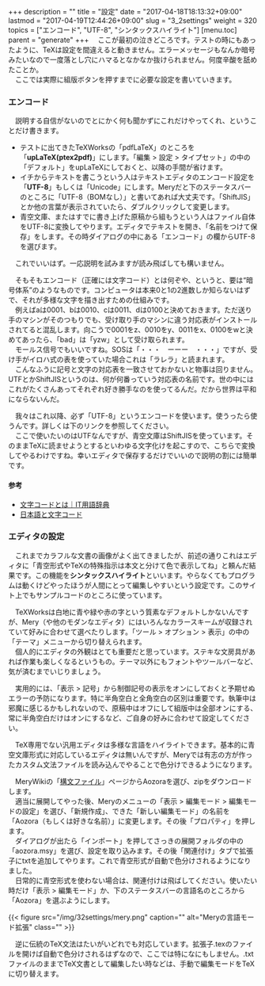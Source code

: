 +++
description = ""
title = "設定"
date = "2017-04-18T18:13:32+09:00"
lastmod = "2017-04-19T12:44:26+09:00"
slug = "3_2settings"
weight = 320
topics = ["エンコード", "UTF-8", "シンタックスハイライト"]
[menu.toc]
    parent = "generate"
+++
&#x3000;ここが最初の泣きどころです。テストの時にもあったように、TeXは設定を間違えると動きません。エラーメッセージもなんか暗号みたいなので一度落とし穴にハマるとなかなか抜けられません。何度辛酸を舐めたことか。  
　ここでは実際に組版ボタンを押すまでに必要な設定を書いていきます。

### エンコード
　説明する自信がないのでとにかく何も聞かずにこれだけやってくれ、ということだけ書きます。

- テストに出てきたTeXWorksの「pdfLaTeX」のところを「**upLaTeX(ptex2pdf)**」にします。「編集 > 設定 > タイプセット」の中の「デフォルト」をupLaTeXにしておくと、以降の手間が省けます。
- イチからテキストを書こうという人はテキストエディタのエンコード設定を「**UTF-8**」もしくは「Unicode」にします。Meryだと下のステータスバーのところに「UTF-8（BOMなし）」と書いてあれば大丈夫です。「ShiftJIS」とか他の言葉が表示されていたら、ダブルクリックして変更します。
- 青空文庫、またはすでに書き上げた原稿から組もうという人はファイル自体をUTF-8に変換してやります。エディタでテキストを開き、「名前をつけて保存」をします。その時ダイアログの中にある「エンコード」の欄からUTF-8を選びます。

　これでいいはず。一応説明を試みますが読み飛ばしても構いません。

　そもそもエンコード（正確には文字コード）とは何ぞや、というと、要は“暗号体系”のようなものです。コンピュータは本来0と1の2進数しか知らないはずで、それが多様な文字を描き出すための仕組みです。  
　例えばaは0001、bは0010、cは0011、dは0100と決めておきます。ただ送り手のマシンがそのつもりでも、受け取り手のマシンに違う対応表がインストールされてると混乱します。向こうで0001をz、0010をy、0011をx、0100をwと決めてあったら、「bad」は「yzw」として受け取られます。  
　モールス信号でもいいですね。SOSは「・・・　ーーー　・・・」ですが、受け手がイロハ式の表を使っていた場合これは「ラレラ」と読まれます。  
　こんなふうに記号と文字の対応表を一致させておかないと物事は回りません。UTFとかShiftJISというのは、何が何番っていう対応表の名前です。世の中にはこれがたくさんあってそれぞれ好き勝手なのを使ってるんだ。だから世界は平和にならないんだ。

　我々はこれ以降、必ず「UTF-8」というエンコードを使います。使うったら使うんです。詳しくは下のリンクを参照してください。  
　ここで使いたいのはUTFなんですが、青空文庫はShiftJISを使っています。そのままTeXに読ませようとするといわゆる文字化けを起こすので、こちらで変換してやるわけですね。幸いエディタで保存するだけでいいので説明の割には簡単です。

#### 参考
- [文字コードとは｜IT用語辞典](http://e-words.jp/w/%E6%96%87%E5%AD%97%E3%82%B3%E3%83%BC%E3%83%89.html)
- [日本語と文字コード](http://www.kanzaki.com/docs/jcode.html)

### エディタの設定
　これまでカラフルな文書の画像がよく出てきましたが、前述の通りこれはエディタに「青空形式やTeXの特殊指示は本文と分けて色で表示してね」と頼んだ結果です。この機能を**シンタックスハイライト**といいます。やらなくてもプログラムは動くけどやったほうが人間にとって編集しやすいという設定です。このサイト上でもサンプルコードのところに使っています。  

　TeXWorksは白地に青や緑や赤の字という質素なデフォルトしかないんですが、Mery（や他のモダンなエディタ）にはいろんなカラースキームが収録されていて好みに合わせて選べたりします。「ツール > オプション > 表示」の中の「テーマ」メニューから切り替えられます。  
　個人的にエディタの外観はとても重要だと思っています。ステキな文房具があれば作業も楽しくなるというもの。テーマ以外にもフォントやツールバーなど、気が済むまでいじりましょう。

　実用的には、「表示 > 記号」から制御記号の表示をオンにしておくと予期せぬエラーの予防になります。特に半角空白と全角空白の区別は重要です。執筆中は邪魔に感じるかもしれないので、原稿中はオフにして組版中は全部オンにする、常に半角空白だけはオンにするなど、ご自身の好みに合わせて設定してください。

　TeX専用でない汎用エディタは多様な言語をハイライトできます。基本的に青空文庫形式に対応しているエディタは無いんですが、Meryでは有志の方が作ったカスタム文法ファイルを読み込んでやることで色分けできるようになります。

　MeryWikiの「[構文ファイル](http://www.haijin-boys.com/wiki/%E6%A7%8B%E6%96%87%E3%83%95%E3%82%A1%E3%82%A4%E3%83%AB)」ページからAozoraを選び、zipをダウンロードします。  
　適当に展開してやった後、Meryのメニューの「表示 > 編集モード > 編集モードの設定」を選び、「新規作成」、できた「新しい編集モード」の名前を「Aozora（もしくは好きな名前）」に変更します。その後「プロパティ」を押します。  
　ダイアログが出たら「インポート」を押してさっきの展開フォルダの中の「aozora.msy」を選び、設定を取り込みます。その後「関連付け」タブで拡張子にtxtを追加してやります。これで青空形式が自動で色分けされるようになりました。  
　日常的に青空形式を使わない場合は、関連付けは飛ばしてください。使いたい時だけ「表示 > 編集モード」か、下のステータスバーの言語名のところから「Aozora」を選ぶようにします。

{{< figure src="/img/32settings/mery.png" caption="" alt="Meryの言語モード拡張" class="" >}}

　逆に伝統のTeX文法はたいがいどれでも対応しています。拡張子.texのファイルを開けば自動で色分けされるはずなので、ここでは特になにもしません。.txtファイルのままでTeX文書として編集したい時などは、手動で編集モードをTeXに切り替えます。

